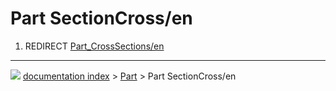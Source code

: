 # Part SectionCross/en
1.  REDIRECT [Part\_CrossSections/en](Part_CrossSections/en.md)



---
![](images/Right_arrow.png) [documentation index](../README.md) > [Part](Part_Workbench.md) > Part SectionCross/en
